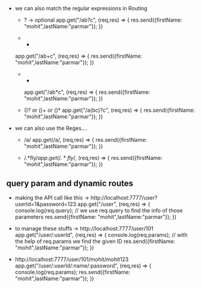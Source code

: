 

## 
   - we can also match the regular expressions in Routing

     - ? -> optional
       app.get("/ab?c", (req,res) => {
        res.send({firstName: "mohit",lastName:"parmar"});
     })

     - +
      app.get("/ab+c", (req,res) => {
        res.send({firstName: "mohit",lastName:"parmar"});
     })

     - *
       app.get("/ab*c", (req,res) => {
        res.send({firstName: "mohit",lastName:"parmar"});
     })

     - ()? or ()+ or ()*
         app.get("/a(bc)?c", (req,res) => {
        res.send({firstName: "mohit",lastName:"parmar"});
    })
- we can also use the Reges....
    - /a/
       app.get(/a/, (req,res) => {
        res.send({firstName: "mohit",lastName:"parmar"});
    })
  
    - /.*fly$/
       app.get(/.*fly$/, (req,res) => {
        res.send({firstName: "mohit",lastName:"parmar"});
     })
## query param and dynamic routes
- making the API call like this -> http://localhost:7777/user?userId=1&password=123
   app.get("/user", (req,res) => {
       console.log(req.query); // we use req.query to find the info of those parameters
        res.send({firstName: "mohit",lastName:"parmar"});
  })
- to manage  these stuffs -> http://localhost:7777/user/101
    app.get("/user/:userId", (req,res) => {
       console.log(req.params); // with the help of req.params we find the given ID
        res.send({firstName: "mohit",lastName:"parmar"});
   })

-  http://localhost:7777/user/101/mohit/mohit123
   app.get("/user/:userId/:name/:password", (req,res) => {
       console.log(req.params);
        res.send({firstName: "mohit",lastName:"parmar"});
   })
